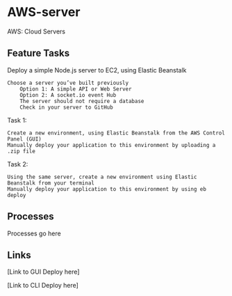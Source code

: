 # AWS-server

AWS: Cloud Servers

## Feature Tasks

Deploy a simple Node.js server to EC2, using Elastic Beanstalk

    Choose a server you’ve built previously
        Option 1: A simple API or Web Server
        Option 2: A socket.io event Hub
        The server should not require a database
        Check in your server to GitHub

Task 1:

    Create a new environment, using Elastic Beanstalk from the AWS Control Panel (GUI)
    Manually deploy your application to this environment by uploading a .zip file

Task 2:

    Using the same server, create a new environment using Elastic Beanstalk from your terminal
    Manually deploy your application to this environment by using eb deploy

## Processes

Processes go here

## Links

[Link to GUI Deploy here]

[Link to CLI Deploy here]